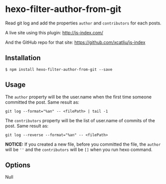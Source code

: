 # hexo-filter-author-from-git

Read git log and add the properties `author` and `contributors` for each posts.

A live site using this plugin: http://js-index.com/

And the GitHub repo for that site: https://github.com/xcatliu/js-index

## Installation

```shell
$ npm install hexo-filter-author-from-git --save
```

## Usage

The `author` property will be the user.name when the first time someone committed the post. Same result as:

```shell
git log --format="%an" -- <filePath> | tail -1
```

The `contributors` property will be the list of user.name of commits of the post. Same result as:

```shell
git log --reverse --format="%an" -- <filePath>
```

**NOTICE:** If you created a new file, before you committed the file, the `author` will be `''` and the `contributors` will be `[]` when you run hexo command.

## Options

Null
